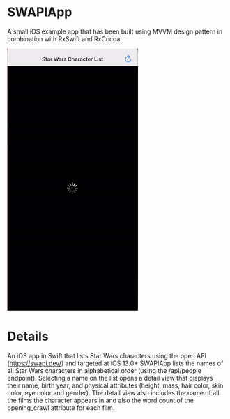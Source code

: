 # SWAPIApp
A small iOS example app that has been built using MVVM design pattern in combination with RxSwift and RxCocoa.

![alt-text](https://github.com/arijits95/SWAPIApp/blob/master/Resource/SWAPIAPP.gif)

# Details
An iOS app in Swift that lists Star Wars characters using the open API (https://swapi.dev/) and targeted at iOS 13.0+
SWAPIApp lists the names of all Star Wars characters in alphabetical order (using the /api/people endpoint). Selecting a name on the list opens a detail view that displays their name, birth year, and physical attributes (height, mass, hair color, skin color, eye color and gender). The detail view also includes the name of all the films the character appears in and also the word count of the opening_crawl attribute for each film.
